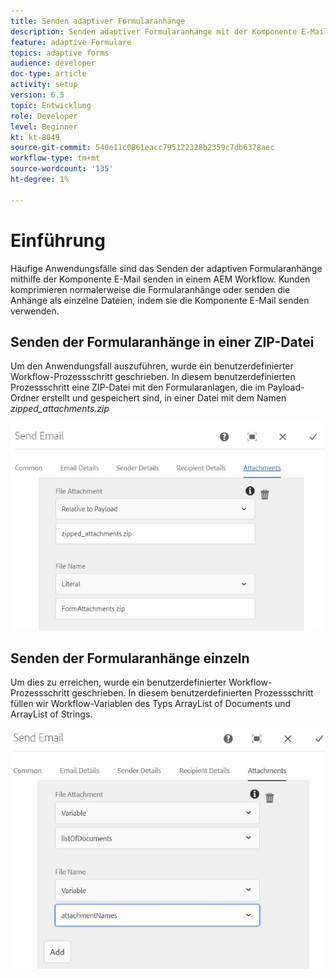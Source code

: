 ```yaml
---
title: Senden adaptiver Formularanhänge
description: Senden adaptiver Formularanhänge mit der Komponente E-Mail senden
feature: adaptive Formulare
topics: adaptive forms
audience: developer
doc-type: article
activity: setup
version: 6.5
topic: Entwicklung
role: Developer
level: Beginner
kt: kt-8049
source-git-commit: 540e11c0861eacc795122328b2359c7db6378aec
workflow-type: tm+mt
source-wordcount: '135'
ht-degree: 1%

---
```



# Einführung



Häufige Anwendungsfälle sind das Senden der adaptiven Formularanhänge mithilfe der Komponente E-Mail senden in einem AEM Workflow.
Kunden komprimieren normalerweise die Formularanhänge oder senden die Anhänge als einzelne Dateien, indem sie die Komponente E-Mail senden verwenden.

## Senden der Formularanhänge in einer ZIP-Datei

Um den Anwendungsfall auszuführen, wurde ein benutzerdefinierter Workflow-Prozessschritt geschrieben. In diesem benutzerdefinierten Prozessschritt eine ZIP-Datei mit den Formularanlagen, die im Payload-Ordner erstellt und gespeichert sind, in einer Datei mit dem Namen *zipped_attachments.zip*

![send-form-attachments](assets/send-form-attachments.JPG)

## Senden der Formularanhänge einzeln

Um dies zu erreichen, wurde ein benutzerdefinierter Workflow-Prozessschritt geschrieben. In diesem benutzerdefinierten Prozessschritt füllen wir Workflow-Variablen des Typs ArrayList of Documents und ArrayList of Strings.

![send-list-of-documents](assets/send-list-of-documents.JPG)



